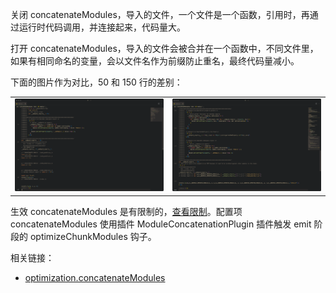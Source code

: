 关闭 concatenateModules，导入的文件，一个文件是一个函数，引用时，再通过运行时代码调用，并连接起来，代码量大。

打开 concatenateModules，导入的文件会被合并在一个函数中，不同文件里，如果有相同命名的变量，会以文件名作为前缀防止重名，最终代码量减小。

下面的图片作为对比，50 和 150 行的差别：

<table>
	<tr>
		<td><img src="./imgs/concat.png" alt="enable concat" /></td>
		<td><img src="./imgs/no-concat.png" alt="disable concat" /></td>
	</tr>
</table>

生效 concatenateModules 是有限制的，[查看限制](https://webpack.js.org/plugins/module-concatenation-plugin/#optimization-bailouts)。配置项 concatenateModules 使用插件 ModuleConcatenationPlugin 插件触发 emit 阶段的 optimizeChunkModules 钩子。

相关链接：
- [optimization.concatenateModules](https://www.webpackjs.com/configuration/optimization/#optimizationconcatenatemodules)